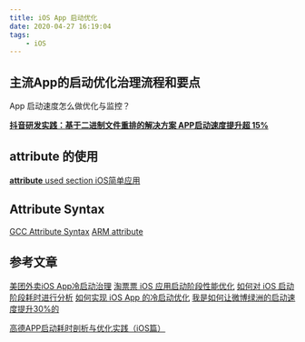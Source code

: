 ```yaml
---
title: iOS App 启动优化
date: 2020-04-27 16:19:04
tags:
    - iOS
---
```


## 主流App的启动优化治理流程和要点



App 启动速度怎么做优化与监控？

**[抖音研发实践：基于二进制文件重排的解决方案 APP启动速度提升超 15%](https://link.zhihu.com/?target=https%3A//mp.weixin.qq.com/s%3F__biz%3DMzI1MzYzMjE0MQ%3D%3D%26mid%3D2247485101%26idx%3D1%26sn%3Dabbbb6da1aba37a04047fc210363bcc9%26scene%3D21%23wechat_redirect)**




## __attribute__ 的使用
[__attribute__ used section iOS简单应用](https://www.jianshu.com/p/33663906f7a2)

## Attribute Syntax

[GCC Attribute Syntax](https://gcc.gnu.org/onlinedocs/gcc/Attribute-Syntax.html#Attribute-Syntax)
[ARM attribute](http://infocenter.arm.com/help/index.jsp?topic=/com.arm.doc.dui0491c/BABCJJID.html)


## 参考文章

[美团外卖iOS App冷启动治理](https://tech.meituan.com/2018/12/06/waimai-ios-optimizing-startup.html)
[淘票票 iOS 应用启动阶段性能优化](https://www.infoq.cn/article/q1Ar4tdXVkotXhZYhxFB)
[如何对 iOS 启动阶段耗时进行分析](https://ming1016.github.io/2019/12/07/how-to-analyze-startup-time-cost-in-ios/)
[如何实现 iOS App 的冷启动优化](https://blog.fiteen.top/2020/ios-app-launch-optimization)
[我是如何让微博绿洲的启动速度提升30%的](https://juejin.im/post/5ea79839f265da7bba509590)

[高德APP启动耗时剖析与优化实践（iOS篇）](https://mp.weixin.qq.com/s/ls4x-GtzaXTdkR2aG9Dbtw)

